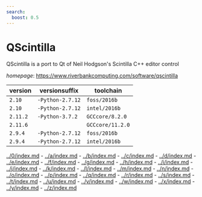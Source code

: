 ```yaml
---
search:
  boost: 0.5
---
```

# QScintilla

QScintilla is a port to Qt of Neil Hodgson's Scintilla C++ editor control

*homepage*: <https://www.riverbankcomputing.com/software/qscintilla>

version | versionsuffix | toolchain
--------|---------------|----------
``2.10`` | ``-Python-2.7.12`` | ``foss/2016b``
``2.10`` | ``-Python-2.7.12`` | ``intel/2016b``
``2.11.2`` | ``-Python-3.7.2`` | ``GCCcore/8.2.0``
``2.11.6`` |  | ``GCCcore/11.2.0``
``2.9.4`` | ``-Python-2.7.12`` | ``foss/2016b``
``2.9.4`` | ``-Python-2.7.12`` | ``intel/2016b``

[../0/index.md](0) - [../a/index.md](a) - [../b/index.md](b) - [../c/index.md](c) - [../d/index.md](d) - [../e/index.md](e) - [../f/index.md](f) - [../g/index.md](g) - [../h/index.md](h) - [../i/index.md](i) - [../j/index.md](j) - [../k/index.md](k) - [../l/index.md](l) - [../m/index.md](m) - [../n/index.md](n) - [../o/index.md](o) - [../p/index.md](p) - [../q/index.md](q) - [../r/index.md](r) - [../s/index.md](s) - [../t/index.md](t) - [../u/index.md](u) - [../v/index.md](v) - [../w/index.md](w) - [../x/index.md](x) - [../y/index.md](y) - [../z/index.md](z)


